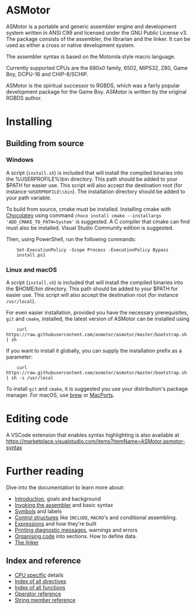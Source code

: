 # ASMotor

ASMotor is a portable and generic assembler engine and development system written in ANSI C99 and licensed under the GNU Public License v3. The package consists of the assembler, the librarian and the linker. It can be used as either a cross or native development system.

The assembler syntax is based on the Motorola style macro language.

Currently supported CPUs are the 680x0 family, 6502, MIPS32, Z80, Game Boy, DCPU-16 and CHIP-8/SCHIP.

ASMotor is the spiritual successor to RGBDS, which was a fairly popular development package for the Game Boy. ASMotor is written by the original RGBDS author.

# Installing

## Building from source

### Windows
A script (```install.sh```) is included that will install the compiled binaries into the %USERPROFILE%\\bin directory. This path should be added to your $PATH for easier use. This script will also accept the
destination root (for instance ```%USERPROFILE\\bin```). The installation directory should be added to your path variable.

To build from source, cmake must be installed. Installing cmake with [Chocolatey](https://chocolatey.org/) using command ```choco install cmake --installargs 'ADD_CMAKE_TO_PATH=System'``` is suggested. A C compiler that cmake can find must also be installed. Visual Studio Community edition is suggested.

Then, using PowerShell, run the following commands:
```
	Set-ExecutionPolicy -Scope Process -ExecutionPolicy Bypass
	install.ps1
```

### Linux and macOS
A script (```install.sh```) is included that will install the compiled binaries into the $HOME/bin directory. This path should be added to your $PATH for easier use. This script will also accept the
destination root (for instance ```/usr/local```).

For even easier installation, provided you have the necessary prerequisites, ```git``` and ```cmake```, installed, the latest version of ASMotor can be installed using

```
    curl https://raw.githubusercontent.com/asmotor/asmotor/master/bootstrap.sh | sh
```

If you want to install it globally, you can supply the installation prefix as a parameter:

```
    curl https://raw.githubusercontent.com/asmotor/asmotor/master/bootstrap.sh | sh -s /usr/local
```

To install ```git``` and ```cmake```, it is suggested you use your distribution's package manager. For macOS, use [brew](https://brew.sh) or [MacPorts](https://www.macports.org).

# Editing code
A VSCode extension that enables syntax highlighting is also available at https://marketplace.visualstudio.com/items?itemName=ASMotor.asmotor-syntax

# Further reading
Dive into the documentation to learn more about:

* [Introduction](doc/Introduction.md), goals and background
* [Invoking the assembler](doc/Assembler.md) and basic syntax
* [Symbols](doc/Symbols.md) and labels
* [Control structures](doc/ControlStructures.md) like ```INCLUDE```, ```MACRO```'s and conditional assembling.
* [Expressions](doc/Expressions.md) and how they're built
* [Printing diagnostic messages](doc/Diagnostics.md), warnings and errors
* [Organising code](doc/OrganisingCode.md) into sections. How to define data.
* [The linker](doc/Linker.md)

## Index and reference
* [CPU specific](doc/CpuSpecifics.md) details
* [Index of all directives](doc/IndexDirectives.md)
* [Index of all functions](doc/IndexFunctions.md)
* [Operator reference](doc/ReferenceOperators.md)
* [String member reference](doc/ReferenceStringMembers.md)
